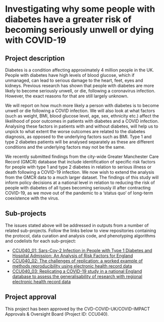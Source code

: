 # Investigating why some people with diabetes have a greater risk of becoming seriously unwell or dying with COVID-19

## Project description

Diabetes is a condition affecting approximately 4 million people in the UK. People with diabetes have high levels of blood glucose, which if unmanaged, can lead to serious damage to the heart, feet, eyes and kidneys. Previous research has shown that people with diabetes are more likely to become seriously unwell, or die, following a coronavirus infection. However, the exact reasons for that are still largely unknown.

We will report on how much more likely a person with diabetes is to become unwell or die following a COVID infection. We will also look at what factors (such as weight, BMI, blood glucose level, age, sex, ethnicity etc.) affect the likelihood of poor outcomes in patients with diabetes and a COVID infection. Analysing these factors in patients with and without diabetes, will help us to unpick to what extent the worse outcomes are related to the diabetes diagnosis, as opposed to the underlying factors such as BMI. Type 1 and type 2 diabetes patients will be analysed separately as these are different conditions and the underlying factors may not be the same.

We recently submitted findings from the city-wide Greater Manchester Care Record (GMCR) database that include identification of specific risk factors for people with type 1 and type 2 diabetes in relation to serious illness or death following a COVID-19 infection. We now wish to extend the analysis from the GMCR data to a much larger dataset. The findings of this study will inform policy decisions at a national level in relation to reducing the risk of people with diabetes of all types becoming seriously ill after contracting COVID-19, as we move out of the pandemic to a ‘status quo’ of long-term coexistence with the virus.

## Sub-projects

The issues stated above will be addressed in outputs from a number of related sub-projects.  Follow the links below to view repositories containing the protocol, data curation and analysis code, and phenotyping algorithms and codelists for each sub-project:

* [CCU040_01: Sars-Cov-2 Infection in People with Type 1 Diabetes and Hospital Admission: An Analysis of Risk Factors for England](https://github.com/BHFDSC/CCU040_01)
* [CCU040_02: The challenges of replication: a worked example of methods reproducibility using electronic health record data](https://github.com/BHFDSC/CCU040_01)
* [CCU040_03: Replicating a COVID-19 study in a national England database to assess the generalisability of research with regional electronic health record data](https://github.com/BHFDSC/CCU040_01)

## Project approval

This project has been approved by the CVD-COVID-UK/COVID-IMPACT Approvals & Oversight Board (Project ID: CCU040).
